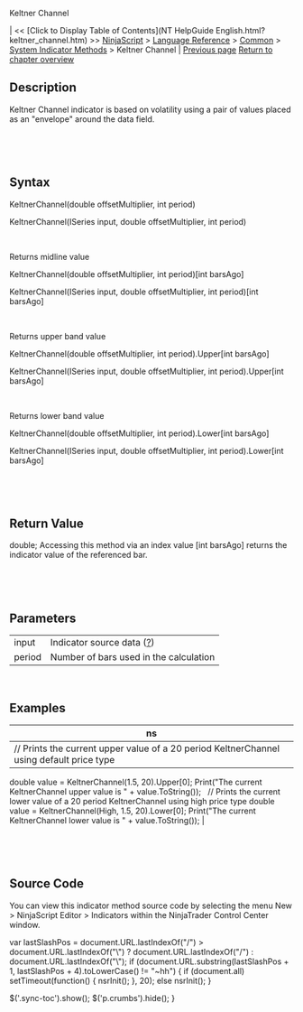 ﻿










 


Keltner Channel







| &lt;&lt; [Click to Display Table of Contents](NT HelpGuide English.html?keltner_channel.htm) &gt;&gt;
 [NinjaScript](ninjascript.htm) &gt; [Language Reference](language_reference_wip.htm) &gt; [Common](common.htm) &gt; [System Indicator Methods](indicators.htm) &gt;
Keltner Channel | [Previous page](forecast_oscillator_fosc.htm)
[Return to chapter overview](indicators.htm)










Description
-----------


Keltner Channel indicator is based on volatility using a pair of values placed as an "envelope" around the data field.


 


 


Syntax
------


KeltnerChannel(double offsetMultiplier, int period)  

KeltnerChannel(ISeries<double> input, double offsetMultiplier, int period)


 


Returns midline value  

KeltnerChannel(double offsetMultiplier, int period)[int barsAgo]  

KeltnerChannel(ISeries<double> input, double offsetMultiplier, int period)[int barsAgo]


 


Returns upper band value  

KeltnerChannel(double offsetMultiplier, int period).Upper[int barsAgo]  

KeltnerChannel(ISeries<double> input, double offsetMultiplier, int period).Upper[int barsAgo]


 


Returns lower band value  

KeltnerChannel(double offsetMultiplier, int period).Lower[int barsAgo]  

KeltnerChannel(ISeries<double> input, double offsetMultiplier, int period).Lower[int barsAgo]


 


 


Return Value
------------


double; Accessing this method via an index value [int barsAgo] returns the indicator value of the referenced bar.


 


 


Parameters
----------




|  |  |
| --- | --- |
| input | Indicator source data ([?](valid_input_data_for_indicator.htm)) |
| period | Number of bars used in the calculation |



 



Examples
--------




| ns |
| --- |
| // Prints the current upper value of a 20 period KeltnerChannel using default price type
double value = KeltnerChannel(1.5, 20).Upper[0];
Print("The current KeltnerChannel upper value is " + value.ToString());
 
// Prints the current lower value of a 20 period KeltnerChannel using high price type
double value = KeltnerChannel(High, 1.5, 20).Lower[0];
Print("The current KeltnerChannel lower value is " + value.ToString()); |



 


 


Source Code
-----------


You can view this indicator method source code by selecting the menu New &gt; NinjaScript Editor &gt; Indicators within the NinjaTrader Control Center window.





 
 var lastSlashPos = document.URL.lastIndexOf("/") &gt; document.URL.lastIndexOf("\\") ? document.URL.lastIndexOf("/") : document.URL.lastIndexOf("\\");
 if (document.URL.substring(lastSlashPos + 1, lastSlashPos + 4).toLowerCase() != "~hh") {
 if (document.all) setTimeout(function() {
 nsrInit();
 }, 20);
 else nsrInit();
 }
 
 
 $('.sync-toc').show();
 $('p.crumbs').hide();
 }
 
 
 



</double></double></double></double>
